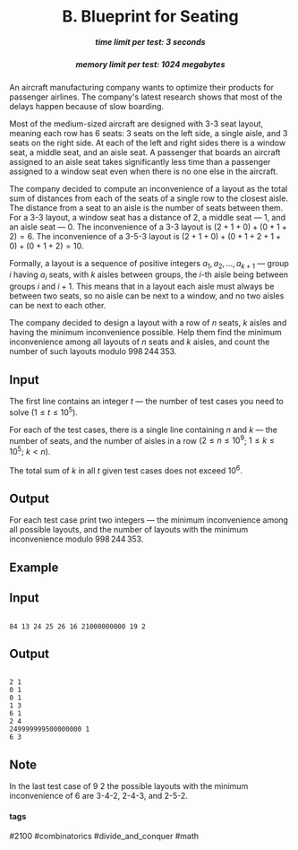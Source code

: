 <h1 style='text-align: center;'> B. Blueprint for Seating</h1>

<h5 style='text-align: center;'>time limit per test: 3 seconds</h5>
<h5 style='text-align: center;'>memory limit per test: 1024 megabytes</h5>

An aircraft manufacturing company wants to optimize their products for passenger airlines. The company's latest research shows that most of the delays happen because of slow boarding.

Most of the medium-sized aircraft are designed with 3-3 seat layout, meaning each row has 6 seats: 3 seats on the left side, a single aisle, and 3 seats on the right side. At each of the left and right sides there is a window seat, a middle seat, and an aisle seat. A passenger that boards an aircraft assigned to an aisle seat takes significantly less time than a passenger assigned to a window seat even when there is no one else in the aircraft.

The company decided to compute an inconvenience of a layout as the total sum of distances from each of the seats of a single row to the closest aisle. The distance from a seat to an aisle is the number of seats between them. For a 3-3 layout, a window seat has a distance of 2, a middle seat — 1, and an aisle seat — 0. The inconvenience of a 3-3 layout is $(2+1+0)+(0+1+2)=6$. The inconvenience of a 3-5-3 layout is $(2+1+0)+(0+1+2+1+0)+(0+1+2)=10$.

Formally, a layout is a sequence of positive integers $a_1, a_2, \ldots, a_{k+1}$ — group $i$ having $a_i$ seats, with $k$ aisles between groups, the $i$-th aisle being between groups $i$ and $i+1$. This means that in a layout each aisle must always be between two seats, so no aisle can be next to a window, and no two aisles can be next to each other.

The company decided to design a layout with a row of $n$ seats, $k$ aisles and having the minimum inconvenience possible. Help them find the minimum inconvenience among all layouts of $n$ seats and $k$ aisles, and count the number of such layouts modulo $998\,244\,353$.

## Input

The first line contains an integer $t$ — the number of test cases you need to solve ($1 \le t \le 10^5$).

For each of the test cases, there is a single line containing $n$ and $k$ — the number of seats, and the number of aisles in a row ($2 \le n \le 10^9$; $1 \le k \le 10^5$; $k < n$).

The total sum of $k$ in all $t$ given test cases does not exceed $10^6$.

## Output

For each test case print two integers — the minimum inconvenience among all possible layouts, and the number of layouts with the minimum inconvenience modulo $998\,244\,353$.

## Example

## Input


```

84 13 24 25 26 16 21000000000 19 2
```
## Output


```

2 1
0 1
0 1
1 3
6 1
2 4
249999999500000000 1
6 3

```
## Note

In the last test case of 9 2 the possible layouts with the minimum inconvenience of 6 are 3-4-2, 2-4-3, and 2-5-2.



#### tags 

#2100 #combinatorics #divide_and_conquer #math 
